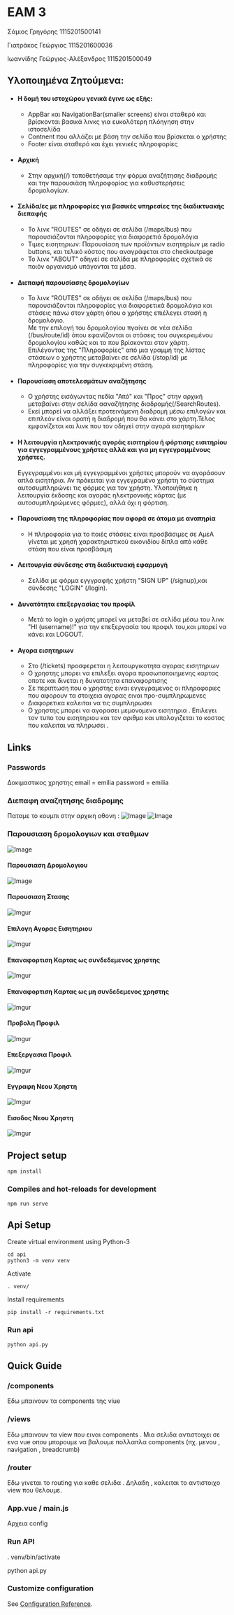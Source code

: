 # EAM 3
Σάμιος Γρηγόρης 1115201500141 

Γιατράκος  Γεώργιος 1115201600036

Ιωαννίδης Γεώργιος-Αλέξανδρος 1115201500049

## Υλοποιημένα Ζητούμενα:
- #### Η δομή του ιστοχώρου γενικά  έγινε ως εξής:
    - AppBar και NavigationBar(smaller screens) είναι σταθερό και βρίσκονται βασικά λινκς για ευκολότερη πλόηγηση στην ιστοσελίδα
    - Contnent που αλλάζει με βάση την σελίδα που βρίσκεται ο χρήστης
    - Footer είναι σταθερό και έχει γενικές πληροφορίες 

- #### Αρχική
    - Στην αρχική(/) τοποθετήσαμε την φόρμα αναζήτησης διαδρομής και την παρουσιάση πληροφορίας για καθυστερήσεις δρομολογίων.
    
- #### Σελίδα/ες με πληροφορίες για βασικές υπηρεσίες της διαδικτυακής διεπαφής
    - Το λινκ "ROUTES" σε οδήγει σε σελίδα (/maps/bus) που παρουσιάζονται πληροφορίες για διαφορετιά δρομολόγια
    - Τιμες εισητηριων: Παρουσίαση των προϊόντων εισητηρίων με radio buttons, και τελικό κόστος που αναγράφεται στο checkoutpage 
    - Το λινκ "ABOUT" οδηγεί σε σελίδα με πληροφορίες σχετικά σε ποιόν οργανισμό υπάγονται τα μέσα.
- #### Διεπαφή παρουσίασης δρομολογίων   
    - Το λινκ "ROUTES" σε οδήγει σε σελίδα (/maps/bus) που παρουσιάζονται πληροφορίες για διαφορετικά δρομολόγια και στάσεις πάνω στον χάρτη όπου ο χρήστης επιέλεγει στασή η δρομολόγιο.<br/>
    Με την επιλογή του δρομολογίου πγαίνει σε νέα σελίδα (/bus/route/id) όπου εφανίζονται οι στάσεις του συγκερκιμένου δρομολογίου καθώς και το που βρίσκονται στον χάρτη.<br/>
     Επιλέγοντας της "Πληροφορίες" από μια γραμμή της λίστας στάσεων ο χρήστης μεταβαίνει σε σελίδα (/stop/id) με πληροφορίες για την συγκεκριμένη στάση. 
- #### Παρουσίαση αποτελεσμάτων αναζήτησης
    - Ο χρήστης εισάγωντας πεδία "Από" και "Προς" στην αρχική  μεταβαίνει στην σελίδα ααναζήτησης διαδρομής(/SearchRoutes).<br/>
    - Εκεί μπορεί να αλλάξει προτεινόμενη διαδρομή μέσω επιλογών και επιπλεόν είναι ορατή η διαδρομή που θα κάνει στο χάρτη.Τέλος εμφανίζεται και λινκ που τον οδηγεί στην αγορά εισητηρίων
 - #### Η λειτουργία ηλεκτρονικής αγοράς εισιτηρίου ή φόρτισης εισιτηρίου για εγγεγραμμένους χρήστες αλλά και για μη εγγεγραμμένους χρήστες.
      Εγγεγραμμένοι και μή εγγεγραμμένοι χρήστες μπορούν να αγοράσουν απλά εισητήρια. Αν πρόκειται για εγγεγραμένο χρήστη το σύστημα αυτοσυμπληρώνει τις φόρμες για τον χρήστη. 
      Υλοποιήθηκε η λειτουργία έκδοσης και αγοράς ηλεκτρονικής κάρτας (με αυτοσυμπληρώμενες φόρμες), αλλά όχι η φόρτιση.
- #### Παρουσίαση της πληροφορίας που αφορά σε άτομα με αναπηρία
    - Η πληροφορία για το ποιές στάσεις ειναι προσβάσιμες σε ΑμεΑ  γίνεται με χρησή χαρακτηριστικού εικονιδίου δίπλα από κάθε στάση που είναι προσβάσιμη
- #### Λειτουργία σύνδεσης στη διαδικτυακή εφαρμογή
    - Σελίδα με φόρμα εγγγραφής χρήστη "SIGN UP" (/signup),και σύνδεσης "LOGIN" (/login).
- #### Δυνατότητα επεξεργασίας του προφίλ
    - Μετά το login ο χρήστς μπορεί να μεταβεί σε σελίδα μέσω του λινκ "HI (username)!" για την επεξεργασία του προφιλ του,και μπορεί να κάνει και LOGOUT.  
- #### Αγορα εισητηριων
    - Στο (/tickets) προσφερεται η λειτουργικοτητα αγορας εισητηριων 
    - Ο χρηστης μπορει να επιλεξει αγορα προσωποποιημενης καρτας οποτε και δινεται η δυνατοτητα επαναφορτισης
    - Σε περιπτωση που ο χρηστης ειναι εγγεγραμενος οι πληροφοριες που αφορουν τα στοιχεια αγορας ειναι προ-συμπληρωμενες
    - Διαφορετικα καλειται να τις συμπληρωσει
    - Ο χρηστης μπορει να αγορασει μεμονομενα εισητηρια . Επιλεγει τον τυπο του εισητηριου και τον αριθμο και υπολογιζεται         το κοστος που καλειται να πληρωσει .

## Links

### Passwords

Δοκιμαστικος χρηστης email = emilia password = emilia

### Διεπαφη αναζητησης διαδρομης

Παταμε το κουμπι στην αρχικη οθονη :
![Image](https://i.imgur.com/y9Wv108.png)
![Image](https://i.imgur.com/0SwP4HM.png)

### Παρουσιαση δρομολογιων και σταθμων

![Image](https://i.imgur.com/BFudxeA.png)

#### Παρουσιαση Δρομολογιου

![Image](https://i.imgur.com/O9CQKFF.png)

#### Παρουσιαση Στασης

![Imgur](https://i.imgur.com/hNAf6Ac.png)

#### Επιλογη Αγορας Εισητηριου

![Imgur](https://i.imgur.com/TmbHJ01.png)

#### Επαναφορτιση Καρτας ως συνδεδεμενος χρηστης

![Imgur](https://i.imgur.com/lVRjTkL.png)

#### Επαναφορτιση Καρτας ως μη συνδεδεμενος χρηστης

![Imgur](https://i.imgur.com/6ORoNyF.png)

#### Προβολη Προφιλ

![Imgur](https://i.imgur.com/uA7QooG.png)

#### Επεξεργασια Προφιλ

![Imgur](https://i.imgur.com/qI2bcJr.png)

#### Εγγραφη Νεου Χρηστη

![Imgur](https://i.imgur.com/Ukiovvn.png)

#### Εισοδος Νεου Χρηστη

![Imgur](https://i.imgur.com/uubr20g.png)


## Project setup
```
npm install
```

### Compiles and hot-reloads for development
```
npm run serve
```

## Api Setup
Create virtual environment using Python-3
```
cd api
python3 -m venv venv
```

Activate 
```
. venv/
```

Install requirements
```
pip install -r requirements.txt
```

### Run api
```
python api.py
```

## Quick Guide

### /components

Εδω μπαινουν τα components της viue

### /views

Εδω μπαινουν τα view που ειναι components . Μια σελιδα αντιστοιχει σε ενα vue
οπου μπορουμε να βαλουμε πολλαπλα components (πχ. μενου , navigation , breadcrumb)

### /router

Εδω γινεται το routing για καθε σελιδα . Δηλαδη , καλειται το αντιστοιχο view που θελουμε.

### App.vue / main.js

Αρχεια config

### Run API
. venv/bin/activate

python api.py


### Customize configuration
See [Configuration Reference](https://cli.vuejs.org/config/).
